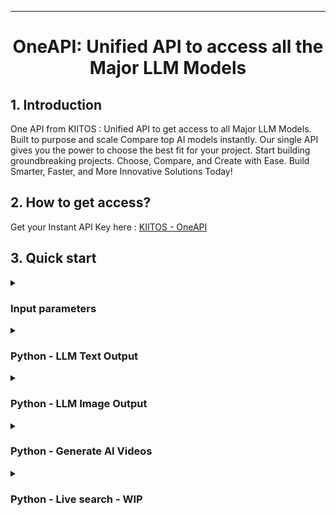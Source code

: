 <!-- markdownlint-disable first-line-h1 -->
<!-- markdownlint-disable html -->
<!-- markdownlint-disable no-duplicate-header -->

<hr>

<div align="center">
<h1>OneAPI: Unified API to access all the Major LLM Models</h1>
</div>

## 1. Introduction

One API  from KIITOS : Unified API to get access to all Major LLM Models.
Built to purpose and scale 
Compare top AI models instantly.  Our single API gives you the power to choose the best fit for your project. 
Start building groundbreaking projects.
Choose, Compare, and Create with Ease. Build Smarter, Faster, and More Innovative Solutions Today!

## 2. How to get access?

<div> Get your Instant API Key here : <a href="https://kiitos.app/oneapi_ai" target="_blank">KIITOS - OneAPI</a> </div>

## 3. Quick start

<details>
<summary><h3>Input parameters</h3></summary>

<div>prompt : < Holds the question which needs to be passed to LLM Models > </div>
<div>ai_name : < Pass the desired name of the AI LLM Model > </div>
<div>request_type : < default is 'text' > </div>    
<div>&nbsp</div>
<div>TEXT LLM Models</div>
<div>Accepted names for ai_name : grok , google , openai , claude , deepseek </div>
<div>Accepted names for request_type : text </div>
<div>&nbsp</div>
<div>IMAGE LLM Models</div>
<div>Accepted names for ai_name : openai, grok , google-imagen </div>
<div>Accepted names for request_type : image </div>
<div>&nbsp</div>   
<div>Example:</div>

```shell
prompt : what is your name
ai_name : grok
request_type : text
```

```shell
prompt : cat and dog talking to each other
ai_name : grok
request_type : image
```

</details>

<details>
<summary><h3>Python - LLM Text Output </h3></summary>
<div>&nbsp</div>
Suggested to have `Python >= 3.8` environment  
<div>&nbsp</div>

```shell
import requests

# The API endpoint
url = "https://api-kiitos.com/v1/services/oneapi-ai?key=<API_KEY>"

# Data to be sent
data = {
    "prompt": 'what is your name and who created you?',
    "ai_name" : 'grok'
}

# A POST request to the API
response = requests.post(url, json=data)

# Print the response
response_json = response.json()
print(response.status_code) 
print(response_json['content']['message'])
print(response_json['content']['ai_model_name'])
print(response_json['content']['error'])
```
Sample output :

```shell
print(response_json['content']['message'])
```
My name is Grok, and I was created by the brilliant minds at xAI, Elon Musk's company dedicated to understanding the true nature of the universe. Do you have any questions or tasks I can help with?
```shell
print(response_json['content']['ai_model_name'])
```
grok-2-latest

</details>
<details>
<summary><h3>Python - LLM Image Output</h3></summary>
<div>&nbsp</div>    
Suggested to have `Python >= 3.8` environment
<div>&nbsp</div>

    
```
    import requests
    # The API endpoint
    url = "https://api-kiitos.com/v1/services/oneapi-ai?key=<API_KEY>"
    
    # Data to be sent
    data = {
        "prompt": 'dog relaxing on a beach',
        "ai_name": 'grok',
        "request_type": 'image'
    }
    
    # A POST request to the API
    response = requests.post(url, json=data)
    
    # Print the response
    response_json = response.json()
    print(response.status_code) 
    print(response_json['content']['message'])
    print(response_json['content']['ai_model_name'])
    print(response_json['content']['error'])
```
Sample output :

```
print(response_json['content']['message'])
https://storage.googleapis.com/get-ai-images/ai_image_0df09366-b8e0-4bb4-af66-ed3de830d245-20250418183152128.jpeg
```
<p align="center">
  <img width="80%" src="https://storage.googleapis.com/get-ai-images/ai_image_0df09366-b8e0-4bb4-af66-ed3de830d245-20250418183152128.jpeg">
</p>

<div>&nbsp</div>
</details>

<details>
<summary><h3>Python - Generate AI Videos</h3></summary>
<div>&nbsp</div>    
Suggested to have `Python >= 3.8` environment
<div>&nbsp</div>
    
```
    import requests
    # The API endpoint
    url = "https://api-kiitos.com/v1/services/oneapi-ai?key=<API_KEY>"
    
    # Data to be sent
    data = {
        "prompt": 'ddragon flaying over a mountain landscape, cinematic, high quality, 4k resolution, epic fantasy scene, vibrant colors, detailed textures, dramatic lighting, wide shot, dynamic composition, majestic atmosphere, digital art style',
        "request_type": 'video'
    }
    
    # A POST request to the API
    try:
        response = requests.post(url, json=data)
    except Exception as e:
        print('Error:', e)
        response = None
    
    # Print the response
    response_json = response.json()
    print(response.status_code) 
    print(response_json['content']['message'])
    print(response_json['content']['ai_model_name'])
    print(response_json['content']['error'])
    print(response_json['status'])
```
Sample output :

```
print(response_json['content']['message'])
https://storage.googleapis.com/get-ai-images/ai_image_0df09366-b8e0-4bb4-af66-ed3de830d245-20250418183152128.jpeg
```
<p align="center">
  <img width="80%" src="https://storage.googleapis.com/api_ai_videos/videos/video_file_afae154f-6262-49bb-af5e-25a0dd34d0a2-20250711172749001.mp4">
</p>


<div>&nbsp</div>
</details>


<details>
<summary><h3>Python - Live search - WIP</h3></summary>
<div>&nbsp</div>    
Suggested to have `Python >= 3.8` environment
<div>&nbsp</div>



<div>&nbsp</div>
</details>
